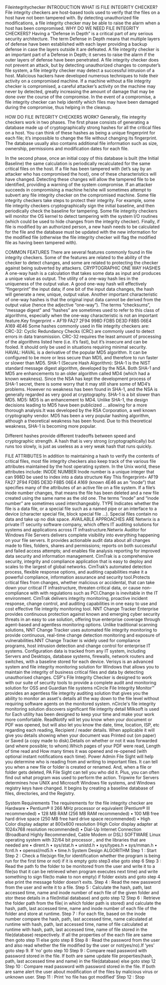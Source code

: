 Fileintegritychecker
INTRODUCTION
WHAT IS FILE INTEGRITY CHECKER?
File integrity checkers are host-based tools used to verify that the files on a host have not been tampered with. By detecting unauthorized file modifications, a file integrity checker may be able to raise the alarm when a host has been compromised.
WHY DO WE NEED FILE INTEGRITY CHECKERS?
Having a “Defense in Depth” is a critical part of any serious security architecture. The term Defense in Depth means that multiple layers of defense have been established with each layer providing a backup defense in case the layers outside it are defeated. A file integrity checker is an important part of a Defense in Depth; it serves to raise the alarm if the outer layers of defense have been penetrated. A file integrity checker does not prevent an attack, but by detecting unauthorized changes to computer’s file system, a file integrity checker may detect a successful intrusion of a host.
Malicious hackers have developed numerous techniques to hide their activity on a compromised machine. If a machine without a file integrity checker is compromised, a careful attacker’s activity on the machine may never by detected, greatly increasing the amount of damage that may be done over the course of the compromise. In the event of a compromise, a file integrity checker can help identify which files may have been damaged during the compromise, thus helping in the cleanup.

HOW DO FILE INTEGRITY CHECKERS WORK?
Generally, file integrity checkers work in two phases. The first phase consists of generating a database made up of cryptographically strong hashes for all the critical files on a host. You can think of these hashes as being a unique fingerprint for each file; it’s impossible to change the file without changing its fingerprint. The database usually also contains additional file information such as size, ownership, permissions and modification dates for each file.

In the second phase, once an initial copy of this database is built (the Initial Baseline) the same calculation is periodically recalculated for the same critical files on the host. If a file has been tampered with (let’s say by an attacker who has compromised the host), one of these characteristics will have changed. Detecting these changes will allow the tampered file to be identified, providing a warning of the system compromise. If an attacker succeeds in compromising a machine he/she will sometimes attempt to subvert any file integrity checker on the compromised machine. Some file integrity checkers take steps to protect their integrity. For example, some file integrity checkers cryptographically sign the initial baseline, and then periodically check the baseline for tampering. Some file integrity checkers will monitor the OS kernel to detect tampering with the system I/O routines (which could be used to hide changes from the integrity checker). Finally, if file is modified by an authorized person, a new hash needs to be calculated for the file and the database must be updated with the new information for the modified file (otherwise the file integrity checker will flag the modified file as having been tampered with).

COMMON FEATURES
There are several features commonly found in file integrity checkers. Some of the features are related to the ability of the checker to detect changes, and some are related to protecting the checker against being subverted by attackers.
CRYPTOGRAPHIC ONE WAY HASHES
A one-way hash is a calculation that takes some data as input and produces a unique value as output. The utility of a one-way hash lies in the uniqueness of the output value. A good one-way hash will effectively “fingerprint” the input data; if one bit of the input data changes, the hash will generate a new, unique, output value. Another important characteristic of one-way hashes is that the original input data cannot be derived from the output value (hence the adjective “one-way”). The terms “checksums”, “message digest” and “hashes” are sometimes used to refer to this class of algorithms, especially when the one-way characteristic is not an important feature.Key fingerprint = AF19 FA27 2F94 998D FDB5 DE3D F8B5 06E4 A169 4E46 Some hashes commonly used in file integrity checkers are: CRC-32: Cyclic Redundancy Checks (CRC) are commonly used to detect errors in data transmission. CRC-32 requires the least amount of processing of the algorithms listed here (i.e. it’s fast), but it’s insecure and can be fooled. It should only be used in situations requiring minimal security. HAVAL: HAVAL is a derivative of the popular MD5 algorithm. It can be configured to be more or less secure than MD5, and therefore to run faster or slower than MD5. SHA-1 (Secure Hash Algorithm): SHA-1 is the NIST standard message digest algorithm, developed by the NSA. Both SHA-1 and MD5 are enhancements to an older algorithm called MD4 (which had a known weakness). Since the NSA has kept the development process of SHA-1 secret, there is some worry that it may still share some of MD4’s problems. However no weakness has been found in SHA-1, and the NSA is generally regarded as very good at cryptography. SHA-1 is a bit slower than MD5. MD5: MD5 is an enhancement to MD4. Unlike SHA-1, the design decisions leading to MD5 have been publicized ... allowing for a more thorough analysis.It was developed by the RSA Corporation, a well known cryptography vendor. MD5 has been a very popular hashing algorithm, although a theoretical weakness has been found. Due to this theoretical weakness, SHA-1 is becoming more popular.

Different hashes provide different tradeoffs between speed and cryptographic strength. A hash that is very strong (cryptographically) but runs too slowly, is just as useless as a very weak hash that runs quickly.

FILE ATTRIBUTES
In addition to maintaining a hash to verify the contents of critical files, most file integrity checkers also keep track of the various file attributes maintained by the host operating system. In the Unix world, these attributes include:
INODE NUMBER
Inode number is a unique integer that can 998D be used to index into a data structure Key This fingerprint= AF19 FA27 2F94 FDB5 DE3D F8B5 06E4 A169 (known 4E46 as an “inode”) that specifies many of the attributes of an active file on a file system. If a file’s inode number changes, that means the file has been deleted and a new file created using the same name as the old one. The terms “inode” and “inode number” are sometimes used interchangeably.
TYPE
Indicates whether the file is a data file, or a special file such as a named pipe or an interface to a device (character special file, block special file ...). Special files contain no data and take up no disk space.
AVAILABLE APPROACHES ARE
Netwrix is a private IT security software company, which offers IT auditing solutions for systems and applications across IT infrastructure.Netwrix Auditor for Windows File Servers delivers complete visibility into everything happening on your file servers. It provides actionable audit data about all changes made to files, folders, shares and permissions; reports on both successful and failed access attempts; and enables file analysis reporting for improved data security and information management. CimTrak is a comprehensive security, integrity and compliance application that is easy to deploy and scales to the largest of global networks. CimTrak’s automated detection process, flexible response options, and auditing capabilities make it a powerful compliance, information assurance and security tool.Protects critical files from changes, whether malicious or accidental, that can take down your critical IT infrastructure, threaten critical data, or cause non-compliance with with regulations such as PCI.Change is inevitable in the IT environment. CimTrak delivers integrity monitoring, proactive incident response, change control, and auditing capabilities in one easy to use and cost effective file integrity monitoring tool. NNT Change Tracker Enterprise provides continuous protection against known and emerging cyber security threats in an easy to use solution, offering true enterprise coverage through agent-based and agentless monitoring options. Unlike traditional scanning solutions, NNT Change Tracker uses automated file integrity monitoring to provide continuous, real-time change detection monitoring and exposure of vulnerabilities.NNT Change Tracker is widely used for compliance programs, host intrusion detection and change control for enterprise IT systems. Configuration data is tracked from any IT system, including Servers and Desktops, database systems, firewalls, network routers and switches, with a baseline stored for each device. Verisys is an advanced system and file integrity monitoring solution for Windows that allows you to maintain the integrity of business critical files and data by detecting unauthorised changes. CSP's File Integrity Checker is designed to work with our suite of security tools to provide a complete audit and monitoring solution for OSS and Guardian file systems nCircle File Integrity Monitor™ provides an agentless file integrity auditing solution that gives you the ability to monitor an asset's details all the way down to the file level without requiring software agents on the monitored system. nCircle's file integrity monitoring solution discovers significant file integrity detail Milksoft is used for Each utility has been designed to keep your time and make your work more comfortable. ReadNotify will let you know when your document or PDF was opened, but will also let you know the date, time, location, ISP, etc regarding each reading, Recipient / reader details. When applicable it will give you details showing when your document was Printed out (on paper) or Saved (a copy made to disk).Details on whether or not it was forwarded (and where possible; to whom).Which pages of your PDF were read, Length of time read and How many times it was opened and re-opened (with optional instant notifications each time). Power Admin File Sight will help you determine who is reading from and writing to important files. It can tell you when a new file or folder is created or renamed. And, when a file or folder gets deleted, PA File Sight can tell you who did it. Plus, you can often find out what program was used to perform the action. Tripwire for Servers determines how UNIX and Microsoft Windows file systems, and Windows registry keys have changed. It begins by creating a baseline database of files, directories, and the Registry.


System Requirements
The requirements for the file integrity checker are
Hardware
• Pentium® II 266 MHz processor or equivalent (Pentium® III recommended) • 128 MB RAM (256 MB RAM recommended) • 100 MB free hard drive space (250 MB free hard drive space recommended) • High Color display adapter at 800x600 resolution (High Color display adapter at 1024x768 resolution recommended) • Dial-Up Internet Connection (Broadband Highly Recommended, Cable Modem or DSL)
SOFTWARE
Linux operating system with 32/64 bit processor , and the libraries that are needed are • dirent.h • sys/stat.h • unistd.h • sys/types.h • sys/mman.h • fcntl.h • openssl/md5.h • time.h
System Design
ALGORITHM Step 1 : Start
Step 2 : Check a file(sign file,for identification whether the program is being run for the first time or not) if it is empty goto step3 else goto step 6
Step 3 : Read the path fo the folder to be monitored from the user and write it to a file(so that it can be retrieved when program executes next time) and write something to sign file(to make to non empty) if folder exists and goto step 4 else print the message folder doesn’t exits.
Step 4 : Read the new password from the user and write it to a file.
Step 5 : Calculate the hash, path, last accessed time, name and inode number of each file of the given folder and stor these details in a file(Initial database) and goto step 12
Step 6 : Retrieve the folder path from the file( in which folder path is stored) and calculate the hash, path, last accessed time, name and inode number of each file of the folder and store at runtime.
Step 7 : For each file, based on the inode number compare the hash, path, last accessed time, name calculated at runtime with hash, path, last accessed time, name of file calculated at runtime with hash, path, last accessed time, name of file stored in the file(database) respectively. If all the properties of the each file are same then goto step 11 else goto step 8
Step 8 : Read the password from the user and also read whether the file modified by the user or not(yes/no).If ‘yes’ goto step 9. If ‘no’ goto step 10
Step 9 : Compare read password with password stored in the file. If both are same update file properties(hash, path, last accessed time and name) in the file(database) else goto step 12
Step 10 : Compare read password with password stored in the file. If both are same alert the user about modification of the files by malicious virus or unknown user.
Step 11 : Print ‘no file has got modified’
Step 12 : Stop
